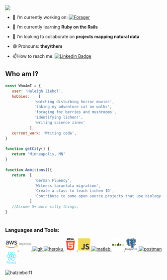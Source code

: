 
<img src="https://github.com/halziebol11/small-react-gallery/blob/main/public/images/Github%20README.svg" align="center"/>

- 🔭 I’m currently working on: [![Forager](https://github.com/halziebol11/forager-app/blob/main/public/Site_SVG/Logo%20(90%20x%2030).svg) ](https://forager-the-app-2d51a1f475e5.herokuapp.com/#/user)

- 🌱 I’m currently learning **Ruby on the Rails**

- 👯 I’m looking to collaborate on **projects mapping natural data**

- 😄 Pronouns: **they/them**
  
- :mailbox:How to reach me: [![Linkedin Badge](https://img.shields.io/badge/-haleigh_ziebol-blue?style=flat&logo=Linkedin&logoColor=white)](https://www.linkedin.com/in/haleigh-ziebol/)


## Who am I?
 ```javascript
 const WhoAmI = {
	user: 'Haleigh Ziebol',
	hobbies:	[
			  'watching disturbing horror movies',
			  'taking my adventure cat on walks',
			  'foraging for berries and mushrooms',
			  'identifying lichen!',
			  'writing science zines'
			],
	current_work: 'Writing code',
 }
	
function getCity() {
	return "Minneapolis, MN"
}

function Ambitions(){
	return	[
			  'German Fluency',
			  'Witness tarantula migration',
			  'Create a class to teach Lichen ID',
			  'Contribute to some open source projects that use biology-focused data'
			]
	//Assume 5+ more silly things;
}
	
 ```

<h3 align="left">Languages and Tools:</h3>
<p align="left"> <a href="https://aws.amazon.com" target="_blank" rel="noreferrer"> <img src="https://raw.githubusercontent.com/devicons/devicon/master/icons/amazonwebservices/amazonwebservices-original-wordmark.svg" alt="aws" width="40" height="40"/> </a> <a href="https://expressjs.com" target="_blank" rel="noreferrer"> <img src="https://raw.githubusercontent.com/devicons/devicon/master/icons/express/express-original-wordmark.svg" alt="express" width="40" height="40"/> </a> <a href="https://git-scm.com/" target="_blank" rel="noreferrer"> <img src="https://www.vectorlogo.zone/logos/git-scm/git-scm-icon.svg" alt="git" width="40" height="40"/> </a> <a href="https://heroku.com" target="_blank" rel="noreferrer"> <img src="https://www.vectorlogo.zone/logos/heroku/heroku-icon.svg" alt="heroku" width="40" height="40"/> </a> <a href="https://www.w3.org/html/" target="_blank" rel="noreferrer"> <img src="https://raw.githubusercontent.com/devicons/devicon/master/icons/html5/html5-original-wordmark.svg" alt="html5" width="40" height="40"/> </a> <a href="https://developer.mozilla.org/en-US/docs/Web/JavaScript" target="_blank" rel="noreferrer"> <img src="https://raw.githubusercontent.com/devicons/devicon/master/icons/javascript/javascript-original.svg" alt="javascript" width="40" height="40"/> </a> <a href="https://www.mathworks.com/" target="_blank" rel="noreferrer"> <img src="https://upload.wikimedia.org/wikipedia/commons/2/21/Matlab_Logo.png" alt="matlab" width="40" height="40"/> </a> <a href="https://nodejs.org" target="_blank" rel="noreferrer"> <img src="https://raw.githubusercontent.com/devicons/devicon/master/icons/nodejs/nodejs-original-wordmark.svg" alt="nodejs" width="40" height="40"/> </a> <a href="https://www.postgresql.org" target="_blank" rel="noreferrer"> <img src="https://raw.githubusercontent.com/devicons/devicon/master/icons/postgresql/postgresql-original-wordmark.svg" alt="postgresql" width="40" height="40"/> </a> <a href="https://postman.com" target="_blank" rel="noreferrer"> <img src="https://www.vectorlogo.zone/logos/getpostman/getpostman-icon.svg" alt="postman" width="40" height="40"/> </a> <a href="https://reactjs.org/" target="_blank" rel="noreferrer"> <img src="https://raw.githubusercontent.com/devicons/devicon/master/icons/react/react-original-wordmark.svg" alt="react" width="40" height="40"/> </a> </p>

<p><img align="center" src="https://github-readme-stats.vercel.app/api/top-langs?username=halziebol11&show_icons=true&locale=en&layout=compact" alt="halziebol11" /></p>



